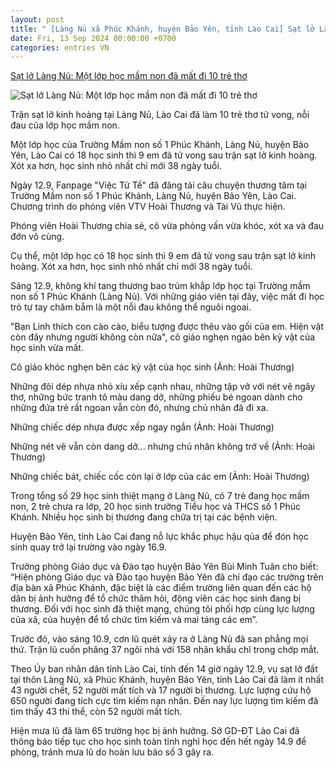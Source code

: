 ```yaml
---
layout: post
title: " [Làng Nủ xã Phúc Khánh, huyện Bảo Yên, tỉnh Lào Cai] Sạt lở Làng Nủ: Một lớp học mầm non đã mất đi 10 trẻ thơ"
date: Fri, 13 Sep 2024 00:00:00 +0700
categories: entries VN
---
```

[Sạt lở Làng Nủ: Một lớp học mầm non đã mất đi 10 trẻ thơ](https://daibieunhandan.vn/sat-lo-lang-nu-mot-lop-hoc-mam-non-da-mat-di-9-tre-tho-post390110.html)

![Sạt lở Làng Nủ: Một lớp học mầm non đã mất đi 10 trẻ thơ](https://cdn.daibieunhandan.vn/images/4503789e48f18972563c8c5a560db423e8a9a1651ec51d9724e7de351f803bc6a4f4d01077d9bd01efaa98e80f3c871577276adc2fc666d3cc771bbdfca44d77/img-3929-3098.jpeg.webp)

Trận sạt lở kinh hoàng tại Làng Nủ, Lào Cai đã làm 10 trẻ thơ tử vong, nỗi đau của lớp học mầm non.

Một lớp học của Trường Mầm non số 1 Phúc Khánh, Làng Nủ, huyện Bảo Yên, Lào Cai có 18 học sinh thì 9 em đã tử vong sau trận sạt lở kinh hoàng. Xót xa hơn, học sinh nhỏ nhất chỉ mới 38 ngày tuổi.

Ngày 12.9, Fanpage "Việc Tử Tế" đã đăng tải câu chuyện thương tâm tại Trường Mầm non số 1 Phúc Khánh, Làng Nủ, huyện Bảo Yên, Lào Cai. Chương trình do phóng viên VTV Hoài Thương và Tài Vũ thực hiện.

Phóng viên Hoài Thương chia sẻ, cô vừa phỏng vấn vừa khóc, xót xa và đau đớn vô cùng.

Cụ thể, một lớp học có 18 học sinh thì 9 em đã tử vong sau trận sạt lở kinh hoàng. Xót xa hơn, học sinh nhỏ nhất chỉ mới 38 ngày tuổi.

Sáng 12.9, không khí tang thương bao trùm khắp lớp học tại Trường mầm non số 1 Phúc Khánh (Làng Nủ). Với những giáo viên tại đây, việc mất đi học trò tự tay chăm bẵm là một nỗi đau không thể nguôi ngoai.

"Bạn Linh thích con cào cào, biểu tượng được thêu vào gối của em. Hiện vật còn đây nhưng người không còn nữa", cô giáo nghẹn ngào bên kỷ vật của học sinh vừa mất.

Cô giáo khóc nghẹn bên các kỷ vật của học sinh (Ảnh: Hoài Thương)

Những đôi dép nhựa nhỏ xíu xếp cạnh nhau, những tập vở với nét vẽ ngây thơ, những bức tranh tô màu dang dở, những phiếu bé ngoan dành cho những đứa trẻ rất ngoan vẫn còn đó, nhưng chủ nhân đã đi xa.

Những chiếc dép nhựa được xếp ngay ngắn (Ảnh: Hoài Thương)

Những nét vẽ vẫn còn dang dở... nhưng chủ nhân không trở về (Ảnh: Hoài Thương)

Những chiếc bát, chiếc cốc còn lại ở lớp của các em (Ảnh: Hoài Thương)

Trong tổng số 29 học sinh thiệt mạng ở Làng Nủ, có 7 trẻ đang học mầm non, 2 trẻ chưa ra lớp, 20 học sinh trường Tiểu học và THCS số 1 Phúc Khánh. Nhiều học sinh bị thương đang chữa trị tại các bệnh viện.

Huyện Bảo Yên, tỉnh Lào Cai đang nỗ lực khắc phục hậu qủa để đón học sinh quay trở lại trường vào ngày 16.9.

Trưởng phòng Giáo dục và Đào tạo huyện Bảo Yên Bùi Minh Tuân cho biết: “Hiện phòng Giáo dục và Đào tạo huyện Bảo Yên đã chỉ đạo các trường trên địa bàn xã Phúc Khánh, đặc biệt là các điểm trường liên quan đến các hộ dân bị ảnh hưởng để tổ chức thăm hỏi, động viên các học sinh đang bị thương. Đối với học sinh đã thiệt mạng, chúng tôi phối hợp cùng lực lượng của xã, của huyện để tổ chức tìm kiếm và mai táng các em”.

Trước đó, vào sáng 10.9, cơn lũ quét xảy ra ở Làng Nủ đã san phẳng mọi thứ. Trận lũ cuốn phăng 37 ngôi nhà với 158 nhân khẩu chỉ trong chớp mắt.

Theo Ủy ban nhân dân tỉnh Lào Cai, tính đến 14 giờ ngày 12.9, vụ sạt lở đất tại thôn Làng Nủ, xã Phúc Khánh, huyện Bảo Yên, tỉnh Lào Cai đã làm ít nhất 43 người chết, 52 người mất tích và 17 người bị thương. Lực lượng cứu hộ 650 người đang tích cực tìm kiếm nạn nhân. Đến nay lực lượng tìm kiếm đã tìm thấy 43 thi thể, còn 52 người mất tích.

Hiện mưa lũ đã làm 65 trường học bị ảnh hưởng. Sở GD-ĐT Lào Cai đã thông báo tiếp tục cho học sinh toàn tỉnh nghỉ học đến hết ngày 14.9 để phòng, tránh mưa lũ do hoàn lưu bão số 3 gây ra.

